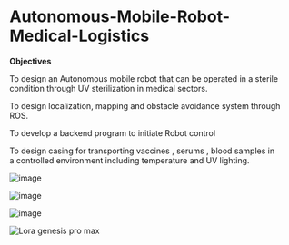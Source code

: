 # Autonomous-Mobile-Robot-Medical-Logistics
<b>Objectives</b>

To design an Autonomous mobile robot that can be operated in a sterile condition through UV sterilization in medical sectors.

To design localization, mapping and obstacle avoidance system through ROS.

To develop a backend program to initiate Robot control 

To design casing for transporting vaccines , serums , blood samples in a controlled environment including temperature and UV lighting.

<centre>![image](https://user-images.githubusercontent.com/68050861/225622905-78319519-3232-4330-9e4a-43edfc78d735.png)</centre>

<centre>![image](https://user-images.githubusercontent.com/70406505/216823519-b8d5a0dd-4870-45e6-9476-7f7e638767e0.png)</centre>

<centre>![image](https://user-images.githubusercontent.com/70406505/216823534-3bb41157-6031-41de-92be-9b7a2c6b8281.png)</centre>

![Lora genesis pro max](https://user-images.githubusercontent.com/68050861/225622905-78319519-3232-4330-9e4a-43edfc78d735.png)
